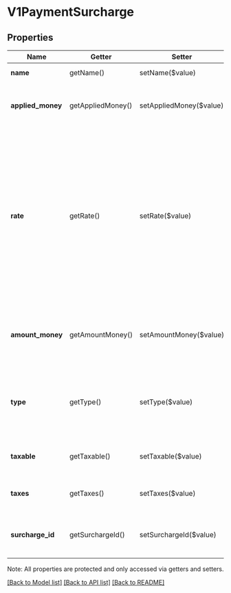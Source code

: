 # V1PaymentSurcharge

## Properties
Name | Getter | Setter | Type | Description | Notes
------------ | ------------- | ------------- | ------------- | ------------- | -------------
**name** | getName() | setName($value) | **string** | The name of the surcharge. | [optional] 
**applied_money** | getAppliedMoney() | setAppliedMoney($value) | [**\SquareConnect\Model\V1Money**](V1Money.md) | The amount of money applied to the order as a result of the surcharge. | [optional] 
**rate** | getRate() | setRate($value) | **string** | The amount of the surcharge as a percentage. The percentage is provided as a string representing the decimal equivalent of the percentage. For example, \&quot;0.7\&quot; corresponds to a 7% surcharge. Exactly one of rate or amount_money should be set. | [optional] 
**amount_money** | getAmountMoney() | setAmountMoney($value) | [**\SquareConnect\Model\V1Money**](V1Money.md) | The amount of the surcharge as a Money object. Exactly one of rate or amount_money should be set. | [optional] 
**type** | getType() | setType($value) | **string** | Indicates the source of the surcharge. For example, if it was applied as an automatic gratuity for a large group. | [optional] 
**taxable** | getTaxable() | setTaxable($value) | **bool** | Indicates whether the surcharge is taxable. | [optional] 
**taxes** | getTaxes() | setTaxes($value) | [**\SquareConnect\Model\V1PaymentTax[]**](V1PaymentTax.md) | The list of taxes that should be applied to the surcharge. | [optional] 
**surcharge_id** | getSurchargeId() | setSurchargeId($value) | **string** | A Square-issued unique identifier associated with the surcharge. | [optional] 

Note: All properties are protected and only accessed via getters and setters.

[[Back to Model list]](../../README.md#documentation-for-models) [[Back to API list]](../../README.md#documentation-for-api-endpoints) [[Back to README]](../../README.md)

